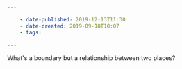```yaml
---

    - date-published: 2019-12-13T11:30
    - date-created: 2019-09-18T10:07
    - tags:

---
```


What's a boundary but a relationship between two places?